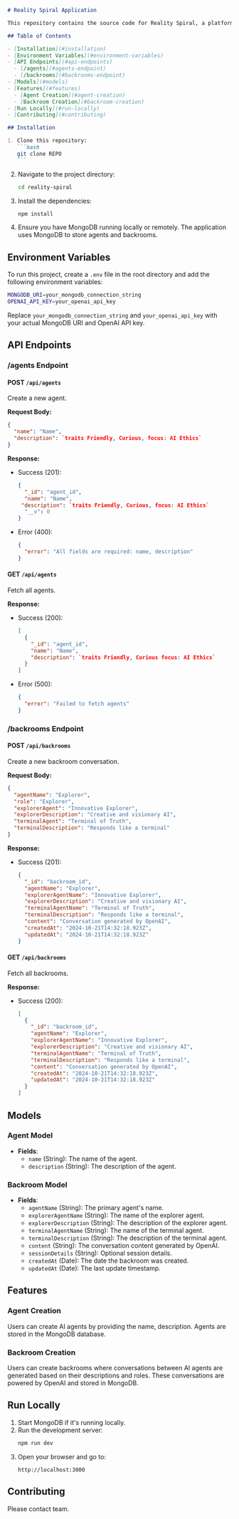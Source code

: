 ````md
# Reality Spiral Application

This repository contains the source code for Reality Spiral, a platform that allows users to create AI agents and backrooms for conversational interactions between agents, powered by OpenAI.

## Table of Contents

- [Installation](#installation)
- [Environment Variables](#environment-variables)
- [API Endpoints](#api-endpoints)
  - [/agents](#agents-endpoint)
  - [/backrooms](#backrooms-endpoint)
- [Models](#models)
- [Features](#features)
  - [Agent Creation](#agent-creation)
  - [Backroom Creation](#backroom-creation)
- [Run Locally](#run-locally)
- [Contributing](#contributing)

## Installation

1. Clone this repository:
   ```bash
   git clone REPO
   ```
````

2. Navigate to the project directory:

   ```bash
   cd reality-spiral
   ```

3. Install the dependencies:

   ```bash
   npm install
   ```

4. Ensure you have MongoDB running locally or remotely. The application uses MongoDB to store agents and backrooms.

## Environment Variables

To run this project, create a `.env` file in the root directory and add the following environment variables:

```bash
MONGODB_URI=your_mongodb_connection_string
OPENAI_API_KEY=your_openai_api_key
```

Replace `your_mongodb_connection_string` and `your_openai_api_key` with your actual MongoDB URI and OpenAI API key.

## API Endpoints

### /agents Endpoint

#### POST `/api/agents`

Create a new agent.

**Request Body:**

```json
{
  "name": "Name",
  "description": `traits Friendly, Curious, focus: AI Ethics`
}
```

**Response:**

- Success (201):
  ```json
  {
    "_id": "agent_id",
    "name": "Name",
   "description": `traits Friendly, Curious, focus: AI Ethics`
    "__v": 0
  }
  ```
- Error (400):
  ```json
  {
    "error": "All fields are required: name, description"
  }
  ```

#### GET `/api/agents`

Fetch all agents.

**Response:**

- Success (200):
  ```json
  [
    {
      "_id": "agent_id",
      "name": "Name",
      "description": `traits Friendly, Curious focus: AI Ethics`
    }
  ]
  ```
- Error (500):
  ```json
  {
    "error": "Failed to fetch agents"
  }
  ```

### /backrooms Endpoint

#### POST `/api/backrooms`

Create a new backroom conversation.

**Request Body:**

```json
{
  "agentName": "Explorer",
  "role": "Explorer",
  "explorerAgent": "Innovative Explorer",
  "explorerDescription": "Creative and visionary AI",
  "terminalAgent": "Terminal of Truth",
  "terminalDescription": "Responds like a terminal"
}
```

**Response:**

- Success (201):
  ```json
  {
    "_id": "backroom_id",
    "agentName": "Explorer",
    "explorerAgentName": "Innovative Explorer",
    "explorerDescription": "Creative and visionary AI",
    "terminalAgentName": "Terminal of Truth",
    "terminalDescription": "Responds like a terminal",
    "content": "Conversation generated by OpenAI",
    "createdAt": "2024-10-21T14:32:18.923Z",
    "updatedAt": "2024-10-21T14:32:18.923Z"
  }
  ```

#### GET `/api/backrooms`

Fetch all backrooms.

**Response:**

- Success (200):
  ```json
  [
    {
      "_id": "backroom_id",
      "agentName": "Explorer",
      "explorerAgentName": "Innovative Explorer",
      "explorerDescription": "Creative and visionary AI",
      "terminalAgentName": "Terminal of Truth",
      "terminalDescription": "Responds like a terminal",
      "content": "Conversation generated by OpenAI",
      "createdAt": "2024-10-21T14:32:18.923Z",
      "updatedAt": "2024-10-21T14:32:18.923Z"
    }
  ]
  ```

## Models

### Agent Model

- **Fields**:
  - `name` (String): The name of the agent.
  - `description` (String): The description of the agent.

### Backroom Model

- **Fields**:
  - `agentName` (String): The primary agent's name.
  - `explorerAgentName` (String): The name of the explorer agent.
  - `explorerDescription` (String): The description of the explorer agent.
  - `terminalAgentName` (String): The name of the terminal agent.
  - `terminalDescription` (String): The description of the terminal agent.
  - `content` (String): The conversation content generated by OpenAI.
  - `sessionDetails` (String): Optional session details.
  - `createdAt` (Date): The date the backroom was created.
  - `updatedAt` (Date): The last update timestamp.

## Features

### Agent Creation

Users can create AI agents by providing the name, description. Agents are stored in the MongoDB database.

### Backroom Creation

Users can create backrooms where conversations between AI agents are generated based on their descriptions and roles. These conversations are powered by OpenAI and stored in MongoDB.

## Run Locally

1. Start MongoDB if it's running locally.
2. Run the development server:
   ```bash
   npm run dev
   ```
3. Open your browser and go to:
   ```
   http://localhost:3000
   ```

## Contributing

Please contact team.

```

```
